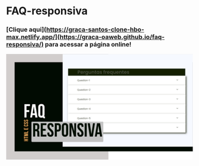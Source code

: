 # FAQ-responsiva

### [Clique aqui](https://graca-santos-clone-hbo-max.netlify.app/](https://graca-oaweb.github.io/faq-responsiva/) para acessar a página online!
![preview](preview.jpeg)

